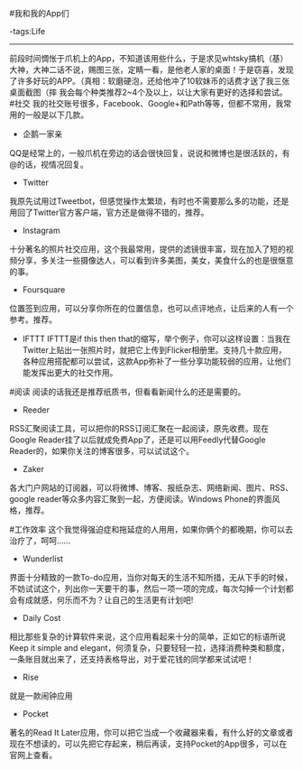 #我和我的App们

-tags:Life

----
前段时间惆怅于爪机上的App，不知道该用些什么，于是求见whtsky搞机（基）大神，大神二话不说，赐图三张，定睛一看，是他老人家的桌面！于是窃喜，发现了许多好玩的APP。（真相：软磨硬泡，还给他冲了10软妹币的话费才送了我三张桌面截图（摔
我会每个种类推荐2~4个及以上，以让大家有更好的选择和尝试。
#社交
我的社交账号很多，Facebook、Google+和Path等等，但都不常用，我常用的一般是以下几款。

* 企鹅一家亲

QQ是经常上的，一般爪机在旁边的话会很快回复，说说和微博也是很活跃的，有@的话，视情况回复。

* Twitter

我原先试用过Tweetbot，但感觉操作太繁琐，有时也不需要那么多的功能，还是用回了Twitter官方客户端，官方还是做得不错的，推荐。

* Instagram

十分著名的照片社交应用，这个我最常用，提供的滤镜很丰富，现在加入了短的视频分享，多关注一些摄像达人，可以看到许多美图，美女，美食什么的也是很惬意的事。

* Foursquare

位置签到应用，可以分享你所在的位置信息，也可以点评地点，让后来的人有一个参考。推荐。

* IFTTT
IFTTT是if this then that的缩写，举个例子，你可以这样设置：当我在Twitter上贴出一张照片时，就把它上传到Flicker相册里。支持几十款应用，各种应用搭配都可以尝试，这款App弥补了一些分享功能较弱的应用，让他们能发挥出更大的社交作用。


#阅读
阅读的话我还是推荐纸质书，但看看新闻什么的还是需要的。

* Reeder

RSS汇聚阅读工具，可以把你的RSS订阅汇聚在一起阅读，原先收费。现在Google Reader挂了以后就成免费App了，还是可以用Feedly代替Google Reader的，如果你关注的博客很多，可以试试这个。

* Zaker

各大门户网站的订阅器，可以将微博、博客、报纸杂志、网络新闻、图片、RSS、google reader等众多内容汇聚到一起，方便阅读。Windows Phone的界面风格，推荐。

#工作效率
这个我觉得强迫症和拖延症的人用用，如果你俩个的都晚期，你可以去治疗了，呵呵......

* Wunderlist

界面十分精致的一款To-do应用，当你对每天的生活不知所措，无从下手的时候，不妨试试这个，列出你一天要干的事，然后一项一项的完成，每次勾掉一个计划都会有成就感，何乐而不为？让自己的生活更有计划吧!

* Daily Cost

相比那些复杂的计算软件来说，这个应用看起来十分的简单，正如它的标语所说Keep it simple and elegant，何须复杂，只要轻轻一拉，选择消费种类和额度，一条账目就出来了，还支持表格导出，对于爱花钱的同学都来试试吧！

* Rise

就是一款闹钟应用

* Pocket

著名的Read It Later应用，你可以把它当成一个收藏器来看，有什么好的文章或者现在不想读的，可以先把它存起来，稍后再读，支持Pocket的App很多，可以在官网上查看。

